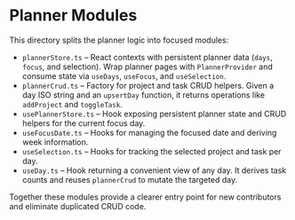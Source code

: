 # Planner Modules

This directory splits the planner logic into focused modules:

- `plannerStore.ts` – React contexts with persistent planner data (`days`, `focus`, and selection). Wrap planner pages with `PlannerProvider` and consume state via `useDays`, `useFocus`, and `useSelection`.
- `plannerCrud.ts` – Factory for project and task CRUD helpers. Given a day ISO string and an `upsertDay` function, it returns operations like `addProject` and `toggleTask`.
- `usePlannerStore.ts` – Hook exposing persistent planner state and CRUD helpers for the current focus day.
- `useFocusDate.ts` – Hooks for managing the focused date and deriving week information.
- `useSelection.ts` – Hooks for tracking the selected project and task per day.
- `useDay.ts` – Hook returning a convenient view of any day. It derives task counts and reuses `plannerCrud` to mutate the targeted day.

Together these modules provide a clearer entry point for new contributors and eliminate duplicated CRUD code.
